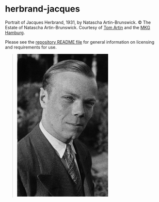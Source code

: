 # herbrand-jacques

Portrait of Jacques Herbrand, 1931, by Natascha Artin-Brunswick. © The
Estate of Natascha Artin-Brunswick. Courtesy of [Tom
Artin](http://www.artinarts.com/) and the [MKG
Hamburg](http://www.mkg-hamburg.de/en/).

Please see the [repository README file](https://github.com/OpenLogicProject/photos/blob/master/README.md) for general information on licensing and requirements for use.

> ![herbrand-jacques](https://github.com/OpenLogicProject/photos/blob/master/herbrand-jacques/herbrand-jacques-small.png)